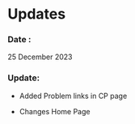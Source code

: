 # Updates

### Date : 
25 December 2023 
### Update: 
- Added Problem links in CP page
* Changes Home Page

